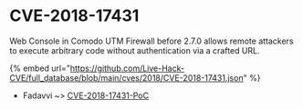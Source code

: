 # CVE-2018-17431

Web Console in Comodo UTM Firewall before 2.7.0 allows remote attackers to execute arbitrary code without authentication via a crafted URL.

{% embed url="https://github.com/Live-Hack-CVE/full_database/blob/main/cves/2018/CVE-2018-17431.json" %}


* Fadavvi ~> [CVE-2018-17431-PoC](https://zeste.alice-snow.ru/2018/database/cve-2018-17431/cve-2018-17431-poc-fadavvi)